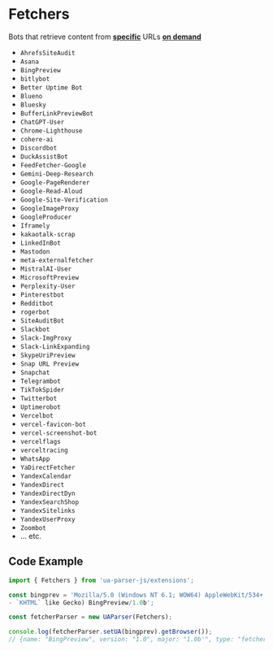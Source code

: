 # Fetchers

Bots that retrieve content from <u>**specific**</u> URLs <u>**on demand**</u>

- `AhrefsSiteAudit` 
- `Asana`
- `BingPreview` 
- `bitlybot`
- `Better Uptime Bot`
- `Blueno`
- `Bluesky`
- `BufferLinkPreviewBot`
- `ChatGPT-User` 
- `Chrome-Lighthouse`
- `cohere-ai`
- `Discordbot` 
- `DuckAssistBot`
- `FeedFetcher-Google` 
- `Gemini-Deep-Research`
- `Google-PageRenderer`
- `Google-Read-Aloud`
- `Google-Site-Verification`  
- `GoogleImageProxy` 
- `GoogleProducer` 
- `Iframely`
- `kakaotalk-scrap`
- `LinkedInBot` 
- `Mastodon` 
- `meta-externalfetcher` 
- `MistralAI-User`
- `MicrosoftPreview`
- `Perplexity-User`
- `Pinterestbot` 
- `Redditbot` 
- `rogerbot` 
- `SiteAuditBot` 
- `Slackbot` 
- `Slack-ImgProxy` 
- `Slack-LinkExpanding` 
- `SkypeUriPreview` 
- `Snap URL Preview` 
- `Snapchat` 
- `Telegrambot` 
- `TikTokSpider`
- `Twitterbot` 
- `Uptimerobot` 
- `Vercelbot` 
- `vercel-favicon-bot`
- `vercel-screenshot-bot`
- `vercelflags`
- `verceltracing`
- `WhatsApp` 
- `YaDirectFetcher` 
- `YandexCalendar` 
- `YandexDirect` 
- `YandexDirectDyn` 
- `YandexSearchShop` 
- `YandexSitelinks` 
- `YandexUserProxy`
- `Zoombot`
- ... etc.

## Code Example

```js
import { Fetchers } from 'ua-parser-js/extensions';

const bingprev = 'Mozilla/5.0 (Windows NT 6.1; WOW64) AppleWebKit/534+ (
- `KHTML` like Gecko) BingPreview/1.0b';

const fetcherParser = new UAParser(Fetchers);

console.log(fetcherParser.setUA(bingprev).getBrowser());
// {name: "BingPreview", version: "1.0", major: "1.0b'", type: "fetcher"});
```